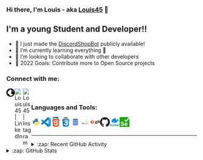 ### Hi there, I'm Louis - aka [Louis45][website] 👋 

## I'm a young Student and Developer!!

- 🔭 I just made the [DiscordShopBot](https://github.com/Luois45/DiscordShopBot) publicly available!
- 🌱 I’m currently learning everything 🤣
- 👯 I’m looking to collaborate with other developers
- 🥅 2022 Goals: Contribute more to Open Source projects

### Connect with me:

[<img align="left" alt="linktree.louis45.de" width="22px" src="https://raw.githubusercontent.com/iconic/open-iconic/master/svg/globe.svg" />][website]
[<img align="left" alt="Louis45 | LinkedIn" width="22px" src="https://cdn.jsdelivr.net/npm/simple-icons@v3/icons/linkedin.svg" />][linkedin]
[<img align="left" alt="Louis45 | Instagram" width="22px" src="https://cdn.jsdelivr.net/npm/simple-icons@v3/icons/instagram.svg" />][instagram]

<br />

### Languages and Tools:

[<img align="left" alt="Python" width="26px" src="https://raw.githubusercontent.com/github/explore/80688e429a7d4ef2fca1e82350fe8e3517d3494d/topics/python/python.png" />](https://github.com/topics/python)
[<img align="left" alt="Visual Studio Code" width="26px" src="https://raw.githubusercontent.com/github/explore/bbd48b997e8d0bef63f676eca4da5e1f76487b56/topics/visual-studio-code/visual-studio-code.png" />](https://github.com/topics/visual-studio-code)
[<img align="left" alt="HTML" width="26px" src="https://raw.githubusercontent.com/github/explore/80688e429a7d4ef2fca1e82350fe8e3517d3494d/topics/html/html.png" />](https://github.com/topics/html)
[<img align="left" alt="CSS" width="26px" src="https://raw.githubusercontent.com/github/explore/80688e429a7d4ef2fca1e82350fe8e3517d3494d/topics/css/css.png" />](https://github.com/topics/css)
[<img align="left" alt="SQL" width="26px" src="https://raw.githubusercontent.com/github/explore/80688e429a7d4ef2fca1e82350fe8e3517d3494d/topics/sql/sql.png" />](https://github.com/topics/sql)
[<img align="left" alt="MySQL" width="26px" src="https://raw.githubusercontent.com/github/explore/80688e429a7d4ef2fca1e82350fe8e3517d3494d/topics/mysql/mysql.png" />](https://github.com/topics/mysql)
[<img align="left" alt="Git" width="26px" src="https://raw.githubusercontent.com/github/explore/80688e429a7d4ef2fca1e82350fe8e3517d3494d/topics/git/git.png" />](https://github.com/topics/git)
[<img align="left" alt="GitHub" width="26px" src="https://raw.githubusercontent.com/github/explore/78df643247d429f6cc873026c0622819ad797942/topics/github/github.png" />](https://github.com/topics/github)
[<img align="left" alt="GitHub" width="26px" src="https://raw.githubusercontent.com/github/explore/80688e429a7d4ef2fca1e82350fe8e3517d3494d/topics/docker/docker.png" />](https://github.com/topics/docker)
[<img align="left" alt="Selenium" width="26px" src="https://raw.githubusercontent.com/github/explore/6c7084bb772f6fabaae377f5ae4a607594234ee6/topics/selenium/selenium.png" />](https://github.com/topics/selenium)

<br />
<br />

---

<details>
  <summary>:zap: Recent GitHub Activity</summary>
  
<!--START_SECTION:activity-->
1. 🎉 Merged PR [#10](https://github.com/Luois45/DiscordShopBot/pull/10) in [Luois45/DiscordShopBot](https://github.com/Luois45/DiscordShopBot)
2. ❌ Reopened PR [#10](https://github.com/Luois45/DiscordShopBot/pull/10) in [Luois45/DiscordShopBot](https://github.com/Luois45/DiscordShopBot)
3. ❌ Closed PR [#10](https://github.com/Luois45/DiscordShopBot/pull/10) in [Luois45/DiscordShopBot](https://github.com/Luois45/DiscordShopBot)
4. 🗣 Commented on [#10](https://github.com/Luois45/DiscordShopBot/issues/10) in [Luois45/DiscordShopBot](https://github.com/Luois45/DiscordShopBot)
5. ❗️ Closed issue [#9](https://github.com/Luois45/DiscordShopBot/issues/9) in [Luois45/DiscordShopBot](https://github.com/Luois45/DiscordShopBot)
6. ❗️ Opened issue [#9](https://github.com/Luois45/DiscordShopBot/issues/9) in [Luois45/DiscordShopBot](https://github.com/Luois45/DiscordShopBot)
7. 💪 Opened PR [#131](https://github.com/lorien/awesome-web-scraping/pull/131) in [lorien/awesome-web-scraping](https://github.com/lorien/awesome-web-scraping)
8. 💪 Opened PR [#2805](https://github.com/github/explore/pull/2805) in [github/explore](https://github.com/github/explore)
9. 💪 Opened PR [#2804](https://github.com/github/explore/pull/2804) in [github/explore](https://github.com/github/explore)
10. 🗣 Commented on [#2797](https://github.com/github/explore/issues/2797) in [github/explore](https://github.com/github/explore)
<!--END_SECTION:activity-->

</details>

<details>
  <summary>:zap: GitHub Stats</summary>

  <img align="left" alt="Luois45's GitHub Stats" src="https://github-readme-stats.vercel.app/api?username=Luois45&count_private=true" />

</details>

[website]: https://linktree.louis45.de/
[instagram]: https://rebrand.ly/instagram-45
[linkedin]: https://rebrand.ly/linkedin-45
